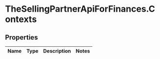 # TheSellingPartnerApiForFinances.Contexts

## Properties
Name | Type | Description | Notes
------------ | ------------- | ------------- | -------------


